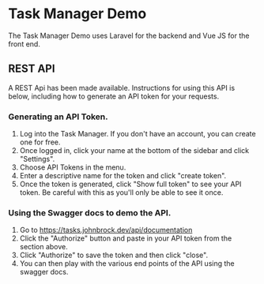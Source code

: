 # Task Manager Demo

The Task Manager Demo uses Laravel for the backend and Vue JS for the front end.

## REST API

A REST Api has been made available. Instructions for using this API is below, including how to generate an API token for your requests.

### Generating an API Token.

1. Log into the Task Manager. If you don't have an account, you can create one for free.
2. Once logged in, click your name at the bottom of the sidebar and click "Settings".
3. Choose API Tokens in the menu.
4. Enter a descriptive name for the token and click "create token".
5. Once the token is generated, click "Show full token" to see your API token. Be careful with this as you'll only be able to see it once.

### Using the Swagger docs to demo the API.

1. Go to https://tasks.johnbrock.dev/api/documentation
2. Click the "Authorize" button and paste in your API token from the section above.
3. Click "Authorize" to save the token and then click "close".
4. You can then play with the various end points of the API using the swagger docs.
